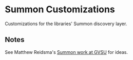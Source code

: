 # Summon Customizations

Customizations for the libraries' Summon discovery layer.

## Notes

See Matthew Reidsma's [Summon work at GVSU](https://github.com/gvsulib/Summon-2.0-Scripts) for ideas.

